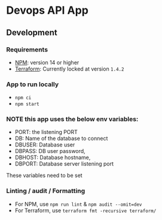 # Devops API App

## Development

### Requirements

- [NPM](https://www.npmjs.com/): version 14 or higher
- [Terraform](https://www.terraform.io/downloads.html): Currently locked at version `1.4.2`

### App to run locally

- `npm ci`
- `npm start`

### NOTE this app uses the below env variables:

- PORT: the listening PORT
- DB: Name of the database to connect
- DBUSER: Database user
- DBPASS: DB user password,
- DBHOST: Database hostname,
- DBPORT: Database server listening port

These variables need to be set

### Linting / audit / Formatting

- For NPM, use `npm run lint` & `npm audit --omit=dev`
- For Terraform, use `terraform fmt -recursive terraform/`


